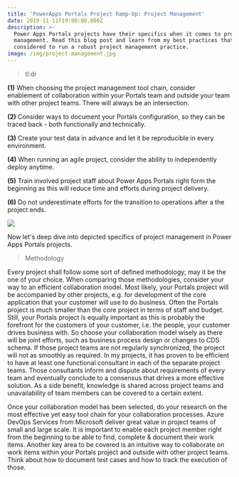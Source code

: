 ```yaml
---
title: 'PowerApps Portals Project Ramp-Up: Project Management'
date: 2019-11-11T19:00:00.000Z
description: >-
  Power Apps Portals projects have their specifics when it comes to project
  management. Read this blog post and learn from my best practices that shall be
  considered to run a robust project management practice.  
image: /img/project-management.jpg
---
```

> tl:dr

**(1)** When choosing the project management tool chain, consider enablement of collaboration within your Portals team and outside your team with other project teams. There will always be an intersection.

**(2)** Consider ways to document your Portals configuration, so they can be traced back - both functionally and technically.

**(3)** Create your test data in advance and let it be reproducible in every environment.

**(4)** When running an agile project, consider the ability to independently deploy anytime.

**(5)** Train involved project staff about Power Apps Portals right form the beginning as this will reduce time and efforts during project delivery.

**(6)** Do not underestimate efforts for the transition to operations after a the project ends.

![](/img/portals-project-management.jpg)

Now let's deep dive into depicted specifics of project management in Power Apps Portals projects.

> Methodology



Every project shall follow some sort of defined methodology; may it be the one of your choice. When comparing those methodologies, consider your way to an efficient collaboration model. Most likely, your Portals project will be accompanied by other projects, e.g. for development of the core application that your customer will use to do business. Often the Portals project is much smaller than the core project in terms of staff and budget. Still, your Portals project is equally important as this is probably the forefront for the customers of your customer, i.e. the people, your customer drives business with. So choose your collaboration model wisely as there will be joint efforts, such as business process design or changes to CDS schema. If those project teams are not regularly synchronized, the project will not as smoothly as required. In my projects, it has proven to be efficient to have at least one functional consultant in each of the separate project teams. Those consultants inform and dispute about requirements of every team and eventually conclude to a consensus that drives a more effective solution. As a side benefit, knowledge is shared across project teams and unavailability of team members can be covered to a certain extent. 



Once your collaboration model has been selected, do your research on the most effective yet easy tool chain for your collaboration processes. Azure DevOps Services from Microsoft deliver great value in project teams of small and large scale. It is important to enable each project member right from the beginning to be able to find, complete & document their work items. Another key area to be covered is an intuitive way to collaborate on work items within your Portals project and outside with other project teams. Think about how to document test cases and how to  track the execution of those.
